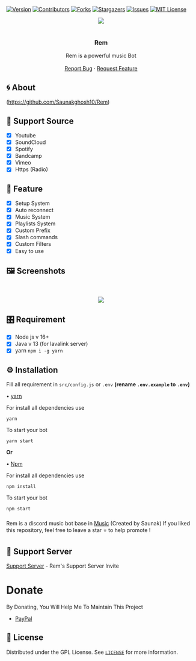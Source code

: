 
[![Version][version-shield]](version-url)
[![Contributors][contributors-shield]][contributors-url]
[![Forks][forks-shield]][forks-url]
[![Stargazers][stars-shield]][stars-url]
[![Issues][issues-shield]][issues-url]
[![MIT License][license-shield]][license-url]
<center><img src="https://cdn.discordapp.com/attachments/835265718369910866/981678400269869106/thumb-1920-743146.jpg" /></center>


<!-- PROJECT LOGO -->
<br />
<p align="center">
  <a href="https://github.com/Saunakghosh10/Rem">
  </a>

  <h3 align="center">Rem</h3>

  <p align="center">
    Rem is  a powerful music Bot
    <br />
    <br />
    <a href="https://github.com/Saunakghosh10/Rem">Report Bug</a>
    ·
    <a href="https://github.com/Saunakghosh10/Rem">Request Feature</a>
  </p>
</p>
<!-- ABOUT THE PROJECT -->

## 🌀 About
(https://github.com/Saunakghosh10/Rem)
## 🎵 Support Source
- [x] Youtube
- [x] SoundCloud
- [x] Spotify
- [x] Bandcamp
- [x] Vimeo
- [x] Https (Radio)
## 🌟 Feature
- [x] Setup System
- [X] Auto reconnect 
- [x] Music System
- [x] Playlists System
- [x] Custom Prefix
- [x] Slash commands
- [x] Custom Filters
- [x] Easy to use
## 🖼️ Screenshots
<br />
<p align="center">
  <a href="https://github.com/Saunakghosh10/Rem">
    <img src="https://cdn.discordapp.com/attachments/835265718369910866/981675950326562956/642f8ead13df41f3ec14ea34fdb29012.jpg">
  </a>
</p>

## 🎛️ Requirement
- [x] Node js v 16+
- [x] Java v 13 (for lavalink server)
- [x] yarn  `npm i -g yarn `
## ⚙️ Installation 
Fill all requirement in `src/config.js` or `.env` **(rename `.env.example` to `.env`)**

• [yarn](https://yarnpkg.com/)

For install all dependencies use
```
yarn
```
To start your bot 
```
yarn start
```
**Or**

• [Npm](https://www.npmjs.com/)

For install all dependencies use
```
npm install
```
To start your bot 
```
npm start
```
###
Rem is a discord music bot base in [Music](https://github.com/Saunakghosh10/Rem) (Created by Saunak)
If you liked this repository, feel free to leave a star ⭐ to help promote !

## 💌 Support Server
[Support Server](https://discord.gg/urTw2Hm3zd) - Rem's Support Server Invite

# Donate

 By Donating, You Will Help Me To Maintain This Project 

- [PayPal](https://www.paypal.me/sdip521)


<!-- LICENSE -->

## 🔐 License

Distributed under the  GPL License. See [`LICENSE`](https://github.com/Saunakghosh10/Rem/blob/master/LICENSE) for more information.


[version-shield]: https://img.shields.io/github/package-json/v/brblacky/WaveMusic?style=for-the-badge
[version-url]: https://github.com/Saunakghosh10/Rem
[contributors-shield]: https://img.shields.io/github/contributors/brblacky/WaveMusic.svg?style=for-the-badge
[contributors-url]: https://github.com/Saunakghosh10/Rem/graphs/contributors
[forks-shield]: https://img.shields.io/github/forks/brblacky/WaveMusic.svg?style=for-the-badge
[forks-url]: https://github.com/brblacky/WaveMusic/network/members
[stars-shield]: https://img.shields.io/github/stars/brblacky/WaveMusic.svg?style=for-the-badge
[stars-url]: https://github.com/brblacky/lavamusic/stargazers
[issues-shield]: https://img.shields.io/github/issues/brblacky/WaveMusic.svg?style=for-the-badge
[issues-url]: https://github.com/Saunakghosh10/Rem/issues
[license-shield]: https://img.shields.io/github/license/brblacky/WaveMusic.svg?style=for-the-badge
[license-url]: https://github.com/Saunakghosh10/Rem/master/LICENSE

